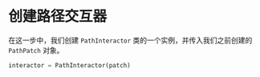 # 创建路径交互器

在这一步中，我们创建 `PathInteractor` 类的一个实例，并传入我们之前创建的 `PathPatch` 对象。

```python
interactor = PathInteractor(patch)
```
